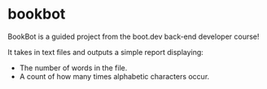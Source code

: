 # bookbot

BookBot is a guided project from the boot.dev back-end developer course!

It takes in text files and outputs a simple report displaying:

- The number of words in the file.
- A count of how many times alphabetic characters occur.
